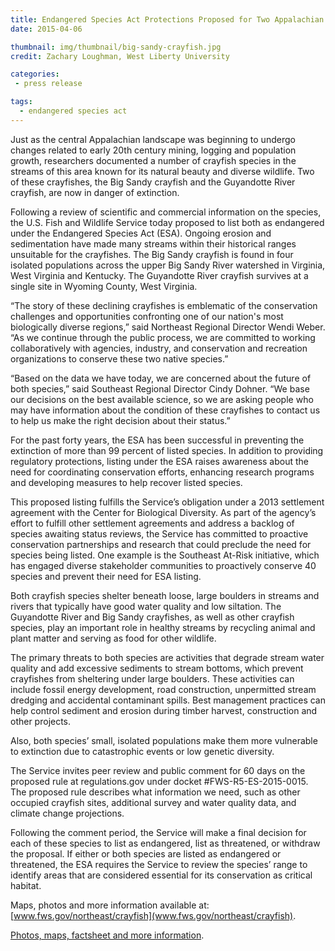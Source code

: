 ```yaml
---
title: Endangered Species Act Protections Proposed for Two Appalachian Crayfishes in Kentucky, Virginia and West Virginia
date: 2015-04-06

thumbnail: img/thumbnail/big-sandy-crayfish.jpg
credit: Zachary Loughman, West Liberty University

categories:
 - press release

tags:
  - endangered species act
---
```


Just as the central Appalachian landscape was beginning to undergo changes related to early 20th century mining, logging and population growth, researchers documented a number of crayfish species in the streams of this area known for its natural beauty and diverse wildlife. Two of these crayfishes, the Big Sandy crayfish and the Guyandotte River crayfish, are now in danger of extinction.

Following a review of scientific and commercial information on the species, the U.S. Fish and Wildlife Service today proposed to list both as endangered under the Endangered Species Act (ESA). Ongoing erosion and sedimentation have made many streams within their historical ranges unsuitable for the crayfishes. The Big Sandy crayfish is found in four isolated populations across the upper Big Sandy River watershed in Virginia, West Virginia and Kentucky. The Guyandotte River crayfish survives at a single site in Wyoming County, West Virginia.
<!--more-->
“The story of these declining crayfishes is emblematic of the conservation challenges and opportunities confronting one of our nation's most biologically diverse regions,” said Northeast Regional Director Wendi Weber. “As we continue through the public process, we are committed to working collaboratively with agencies, industry, and conservation and recreation organizations to conserve these two native species.”

“Based on the data we have today, we are concerned about the future of both species,” said Southeast Regional Director Cindy Dohner. “We base our decisions on the best available science, so we are asking people who may have information about the condition of these crayfishes to contact us to help us make the right decision about their status.”

For the past forty years, the ESA has been successful in preventing the extinction of more than 99 percent of listed species. In addition to providing regulatory protections, listing under the ESA raises awareness about the need for coordinating conservation efforts, enhancing research programs and developing measures to help recover listed species.

This proposed listing fulfills the Service’s obligation under a 2013 settlement agreement with the Center for Biological Diversity. As part of the agency’s effort to fulfill other settlement agreements and address a backlog of species awaiting status reviews, the Service has committed to proactive conservation partnerships and research that could preclude the need for species being listed. One example is the Southeast At-Risk initiative, which has engaged diverse stakeholder communities to proactively conserve 40 species and prevent their need for ESA listing.

Both crayfish species shelter beneath loose, large boulders in streams and rivers that typically have good water quality and low siltation. The Guyandotte River and Big Sandy crayfishes, as well as other crayfish species, play an important role in healthy streams by recycling animal and plant matter and serving as food for other wildlife.

The primary threats to both species are activities that degrade stream water quality and add excessive sediments to stream bottoms, which prevent crayfishes from sheltering under large boulders. These activities can include fossil energy development, road construction, unpermitted stream dredging and accidental contaminant spills. Best management practices can help control sediment and erosion during timber harvest, construction and other projects.

Also, both species’ small, isolated populations make them more vulnerable to extinction due to catastrophic events or low genetic diversity.

The Service invites peer review and public comment for 60 days on the proposed rule at regulations.gov under docket #FWS-R5-ES-2015-0015. The proposed rule describes what information we need, such as other occupied crayfish sites, additional survey and water quality data, and climate change projections.

Following the comment period, the Service will make a final decision for each of these species to list as endangered, list as threatened, or withdraw the proposal. If either or both species are listed as endangered or threatened, the ESA requires the Service to review the species’ range to identify areas that are considered essential for its conservation as critical habitat.

Maps, photos and more information available at: [www.fws.gov/northeast/crayfish](www.fws.gov/northeast/crayfish).

[Photos, maps, factsheet and more information](http://www.fws.gov/northeast/crayfish/index.html).